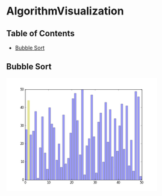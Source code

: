 # AlgorithmVisualization

## Table of Contents

- [Bubble Sort](https://github.com/heray1990/AlgorithmVisualization#bubble-sort)

## Bubble Sort

![bubble_sort_50samples_fps20_dpi50](https://raw.githubusercontent.com/heray1990/AlgorithmVisualization/master/images/bubble_sort_50samples_fps30_dpi50.gif)
